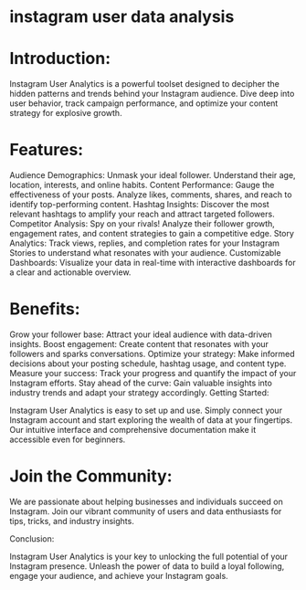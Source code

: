 # instagram user data analysis
# Introduction:

Instagram User Analytics is a powerful toolset designed to decipher the hidden patterns and trends behind your Instagram audience. Dive deep into user behavior, track campaign performance, and optimize your content strategy for explosive growth.

# Features:

Audience Demographics: Unmask your ideal follower. Understand their age, location, interests, and online habits.
Content Performance: Gauge the effectiveness of your posts. Analyze likes, comments, shares, and reach to identify top-performing content.
Hashtag Insights: Discover the most relevant hashtags to amplify your reach and attract targeted followers.
Competitor Analysis: Spy on your rivals! Analyze their follower growth, engagement rates, and content strategies to gain a competitive edge.
Story Analytics: Track views, replies, and completion rates for your Instagram Stories to understand what resonates with your audience.
Customizable Dashboards: Visualize your data in real-time with interactive dashboards for a clear and actionable overview.
# Benefits:

Grow your follower base: Attract your ideal audience with data-driven insights.
Boost engagement: Create content that resonates with your followers and sparks conversations.
Optimize your strategy: Make informed decisions about your posting schedule, hashtag usage, and content type.
Measure your success: Track your progress and quantify the impact of your Instagram efforts.
Stay ahead of the curve: Gain valuable insights into industry trends and adapt your strategy accordingly.
Getting Started:

Instagram User Analytics is easy to set up and use. Simply connect your Instagram account and start exploring the wealth of data at your fingertips. Our intuitive interface and comprehensive documentation make it accessible even for beginners.

# Join the Community:

We are passionate about helping businesses and individuals succeed on Instagram. Join our vibrant community of users and data enthusiasts for tips, tricks, and industry insights.

Conclusion:

Instagram User Analytics is your key to unlocking the full potential of your Instagram presence. Unleash the power of data to build a loyal following, engage your audience, and achieve your Instagram goals.
